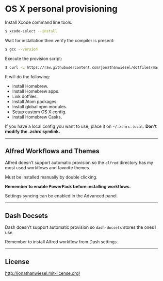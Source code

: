 # OS X personal provisioning

Install Xcode command line tools:

```sh
$ xcode-select --install
```

Wait for installation then verify the compiler is present:

```sh
$ gcc --version
```

Execute the provision script:

```sh
$ curl -L https://raw.githubusercontent.com/jonathanwiesel/dotfiles/master/bootstrap.sh | sh
```

It will do the following:

* Install Homebrew.
* Install Homebrew apps.
* Link dotfiles.
* Install Atom packages.
* Install global npm modules.
* Setup custom OS X config.
* Install Homebrew Casks.

If you have a local config you want to use, place it on `~/.zshrc.local`.
**Don't modify the .zshrc symlink.**

***

## Alfred Workflows and Themes

Alfred doesn't support automatic provision so the `alfred` directory has my most used workflows and favorite themes.

Must be installed manually by double clicking.

**Remember to enable PowerPack before installing workflows.**

Settings syncing can be enabled in the Advanced panel.

***

## Dash Docsets

Dash doesn't support automatic provision so `dash-docsets` stores the ones I use.

Remember to install Alfred workflow from Dash settings.

***

## License

http://jonathanwiesel.mit-license.org/
